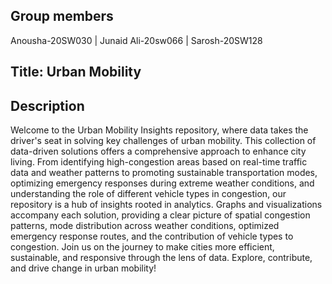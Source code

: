 ## Group members
Anousha-20SW030 |
Junaid Ali-20sw066 |
Sarosh-20SW128 

## Title: Urban Mobility

## Description

Welcome to the Urban Mobility Insights repository, where data takes the driver's seat in solving key challenges of urban mobility. This collection of data-driven solutions offers a comprehensive approach to enhance city living. From identifying high-congestion areas based on real-time traffic data and weather patterns to promoting sustainable transportation modes, optimizing emergency responses during extreme weather conditions, and understanding the role of different vehicle types in congestion, our repository is a hub of insights rooted in analytics. Graphs and visualizations accompany each solution, providing a clear picture of spatial congestion patterns, mode distribution across weather conditions, optimized emergency response routes, and the contribution of vehicle types to congestion. Join us on the journey to make cities more efficient, sustainable, and responsive through the lens of data. Explore, contribute, and drive change in urban mobility!
